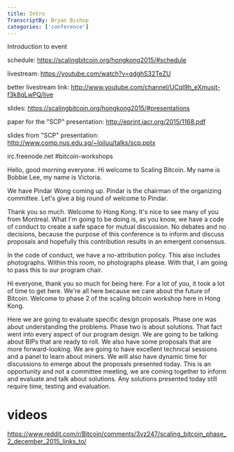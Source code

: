 ```yaml
---
title: Intro
TranscriptBy: Bryan Bishop
categories: ['conference']
---
```


Introduction to event

schedule: <https://scalingbitcoin.org/hongkong2015/#schedule>

livestream: <https://youtube.com/watch?v=qdghS32TeZU>

better livestream link: <http://www.youtube.com/channel/UCql9h_eXmusjt-f3k8qLwPQ/live>

slides: <https://scalingbitcoin.org/hongkong2015/#presentations>

paper for the "SCP" presentation: <http://eprint.iacr.org/2015/1168.pdf>

slides from "SCP" presentation: <http://www.comp.nus.edu.sg/~loiluu/talks/scp.pptx>

irc.freenode.net #bitcoin-workshops

Hello, good morning everyone. Hi welcome to Scaling Bitcoin. My name is Bobbie Lee, my name is Victoria.

We have Pindar Wong coming up. Pindar is the chairman of the organizing committee. Let's give a big round of welcome to Pindar.

Thank you so much. Welcome to Hong Kong. It's nice to see many of you from Montreal. What I'm going to be doing is, as you know, we have a code of conduct to create a safe space for mutual discussion. No debates and no decisions, because the purpose of this conference is to inform and discuss proposals and hopefully this contribution results in an emergent consensus.

In the code of conduct, we have a no-attribution policy. This also includes photographs. Within this room, no photographs please. With that, I am going to pass this to our program chair.

Hi everyone, thank you so much for being here. For a lot of you, it took a lot of time to get here. We're all here because we care about the future of Bitcoin. Welcome to phase 2 of the scaling bitcoin workshop here in Hong Kong.

Here we are going to evaluate specific design proposals. Phase one was about understanding the problems. Phase two is about solutions. That fact went into every aspect of our program design. We are going to be talking about BIPs that are ready to roll. We also have some proposals that are more forward-looking. We are going to have excellent technical sessions and a panel to learn about miners. We will also have dynamic time for discussions to emerge about the proposals presented today. This is an opportunity and not a committee meeting, we are coming together to inform and evaluate and talk about solutions. Any solutions presented today still require time, testing and evaluation.


# videos

<https://www.reddit.com/r/Bitcoin/comments/3vz247/scaling_bitcoin_phase_2_december_2015_links_to/>

